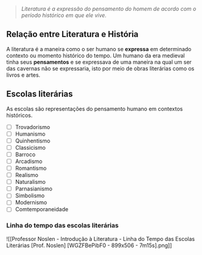 > *Literatura é a expressão do pensamento do homem de acordo com o período histórico em que ele vive.*

## Relação entre Literatura e História
A literatura é a maneira como o ser humano se **expressa** em determinado contexto ou momento histórico do tempo. Um humano da era medieval tinha seus **pensamentos** e se expressava de uma maneira na qual um ser das cavernas não se expressaria, isto por meio de obras literárias como os livros e artes.

## Escolas literárias
As escolas são representações do pensamento humano em contextos históricos.
- [ ] Trovadorismo
- [ ] Humanismo
- [ ] Quinhentismo
- [ ] Classicismo
- [ ] Barroco
- [ ] Arcadismo
- [ ] Romantismo
- [ ] Realismo
- [ ] Naturalismo
- [ ] Parnasianismo
- [ ] Simbolismo
- [ ] Modernismo
- [ ] Comtemporaneidade

### Linha do tempo das escolas literárias
![[Professor Noslen - Introdução à Literatura - Linha do Tempo das Escolas Literárias [Prof. Noslen] [WGZFBePibF0 - 899x506 - 7m15s].png]]
